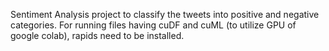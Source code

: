 Sentiment Analysis project to classify the tweets into positive and negative categories.
For running files having cuDF and cuML (to utilize GPU of google colab), rapids need to be installed.
